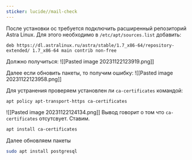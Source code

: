 ```yaml
---
sticker: lucide//mail-check
---
```

После установки  ос требуется подключить расширенный репозиторий Astra Linux. Для этого необходимо в `/etc/apt/sources.list` добавить:
```shell file:/etc/apt/sources.list
deb https://dl.astralinux.ru/astra/stable/1.7_x86-64/repository-extended/ 1.7_x86-64 main contrib non-free
```
Должно получиться:
![[Pasted image 20231122123919.png]]

Далее  если обновить пакеты, то получим ошибку:
![[Pasted image 20231122123958.png]]

Для устранения проверяем установлен ли `ca-certificates` командой:
```shell
apt policy apt-transport-https ca-certificates
```

![[Pasted image 20231122124134.png]]
Вывод говорит о том что `ca-certificates` отсутсвует. Ставим.
```bash
apt install ca-certificates
```

Далее обновляем пакеты


```bash
sudo apt install postgresql
```

